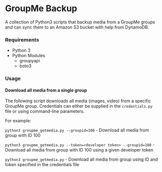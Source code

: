 GroupMe Backup==============A collection of Python3 scripts that backup media from a GroupMe groups and can sync them to an Amazon S3 bucket with help from DynamoDB.### Requirements* Python 3* Python Modules  * groupyapi  * boto3### Usage#### Download all media from a single groupThe following script downloads all media (images, video) from a specific GroupMe group. Credentials can either be supplied in the `credentials.py` file or using command-line parameters.For example:`python3 groupme_getmedia.py --groupid=100` - Download all media from group with ID 100`python3 groupme_getmedia.py --token=<developer token> --groupid=100` - Download all media from group with ID 100 using a given developer token`python3 groupme_getmedia.py` - Download all media from group using ID and token specified in the credentials file